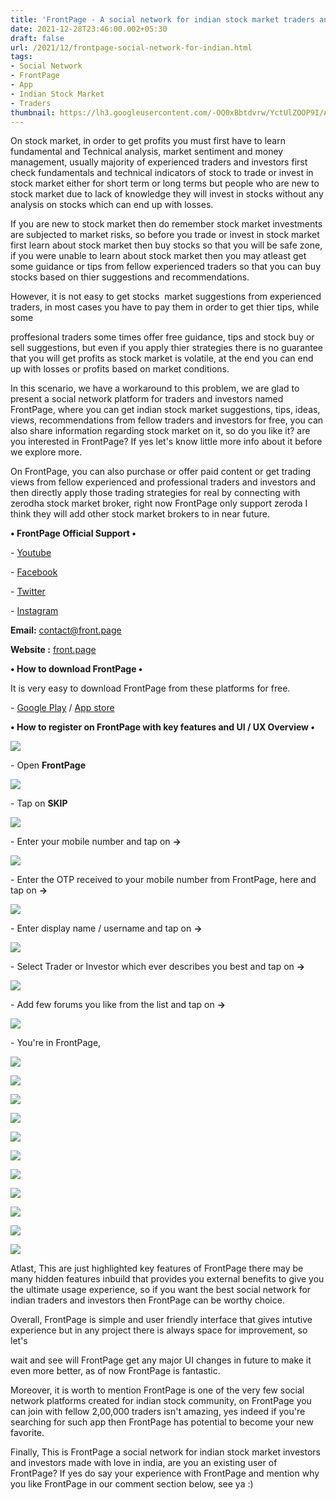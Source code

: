 ```yaml
---
title: 'FrontPage - A social network for indian stock market traders and investors.'
date: 2021-12-28T23:46:00.002+05:30
draft: false
url: /2021/12/frontpage-social-network-for-indian.html
tags: 
- Social Network
- FrontPage
- App
- Indian Stock Market
- Traders
thumbnail: https://lh3.googleusercontent.com/-OQ0xBbtdvrw/YctUlZOOP9I/AAAAAAAAIJM/0j87qXjrhBY7DdU3bQmV5IduwzDaXp7EACNcBGAsYHQ/s1600/1640715410200402-0.png
---
```


  

On stock market, in order to get profits you must first have to learn fundamental and Technical analysis, market sentiment and money management, usually majority of experienced traders and investors first check fundamentals and technical indicators of stock to trade or invest in stock market either for short term or long terms but people who are new to stock market due to lack of knowledge they will invest in stocks without any analysis on stocks which can end up with losses.

  

If you are new to stock market then do remember stock market investments are subjected to market risks, so before you trade or invest in stock market first learn about stock market then buy stocks so that you will be safe zone, if you were unable to learn about stock market then you may atleast get some guidance or tips from fellow experienced traders so that you can buy stocks based on thier suggestions and recommendations.

  

However, it is not easy to get stocks  market suggestions from experienced traders, in most cases you have to pay them in order to get thier tips, while some

proffesional traders some times offer free guidance, tips and stock buy or sell suggestions, but even if you apply thier strategies there is no guarantee that you will get profits as stock market is volatile, at the end you can end up with losses or profits based on market conditions.

  

In this scenario, we have a workaround to this problem, we are glad to present a social network platform for traders and investors named FrontPage, where you can get indian stock market suggestions, tips, ideas, views, recommendations from fellow traders and investors for free, you can also share information regarding stock market on it, so do you like it? are you interested in FrontPage? If yes let's know little more info about it before we explore more.

  

On FrontPage, you can also purchase or offer paid content or get trading views from fellow experienced and professional traders and investors and then directly apply those trading strategies for real by connecting with zerodha stock market broker, right now FrontPage only support zeroda I think they will add other stock market brokers to in near future.

  

**• FrontPage Official Support •**

\- [Youtube](https://www.youtube.com/channel/UC3N7aGR34EKsiQZT0Buv9Wg)

\- [Facebook](https://www.facebook.com/frontpageapp)

\- [Twitter](https://twitter.com/frontpage_app)

\- [Instagram](https://www.instagram.com/frontpage_app)

  

**Email:** [contact@front.page](mailto:contact@front.page)

**Website :** [front.page](http://front.page)

  

**• How to download FrontPage •**

It is very easy to download FrontPage from these platforms for free.

  

\- [Google Play](market://details?id=in.crowdware.one&referrer=utm_source%253Dweb_app%2526utm_medium%253Dmobile_web%2526utm_campaign%253Dhome_page%2526utm_term%253D%2526utm_content%253D%2526init_channel%253D%2526cat%253D%2526url%253D%2525s) / [App store](https://front.page.link/app)

  

**• How to register on FrontPage with key features and UI / UX Overview •**

 **![](https://lh3.googleusercontent.com/-ZT4JSCOkFUA/YctUk-D8WfI/AAAAAAAAIJI/dBO6PA-1MDAGzlT_dgE7ob7vmY2dPAGRQCNcBGAsYHQ/s1600/1640715407108796-1.png)** 

\- Open **FrontPage**

 **![](https://lh3.googleusercontent.com/-JCePFrlatj8/YctUj2U7nuI/AAAAAAAAIJE/ldErBV1F0cIq0FncDlnVjyDldQHxrYbTwCNcBGAsYHQ/s1600/1640715403904022-2.png)** 

\- Tap on **SKIP**

 **![](https://lh3.googleusercontent.com/-nSteiTho6yI/YctUjJ_h9dI/AAAAAAAAIJA/tt2kD_WOT_8ijFgepAlZgmAXMQ2xiD6IwCNcBGAsYHQ/s1600/1640715400463020-3.png)** 

\- Enter your mobile number and tap on **->**

 **![](https://lh3.googleusercontent.com/-hHU-tDJaHTU/YctUiWDH4sI/AAAAAAAAII8/znON0hRMd8wDjwqzElWe8dTuDsxRq2J-ACNcBGAsYHQ/s1600/1640715397538022-4.png)** 

\- Enter the OTP received to your mobile number from FrontPage, here and tap on **\->**

 **![](https://lh3.googleusercontent.com/-ZBMzCwQmpuk/YctUhRF29WI/AAAAAAAAII4/TsWI9TvcT7wPlVxpv7HRYDMGdcGw0_EiwCNcBGAsYHQ/s1600/1640715394672668-5.png)** 

\- Enter display name / username and tap on **\->**

 **![](https://lh3.googleusercontent.com/-MmZG3hRE8BE/YctUg7GgN7I/AAAAAAAAII0/hrPVHvEgNYER16f_nwjBerJKyNBWRgYLQCNcBGAsYHQ/s1600/1640715390920196-6.png)** 

\- Select Trader or Investor which ever describes you best and tap on **\->**

 **![](https://lh3.googleusercontent.com/-Hf0FZf_gmEY/YctUf5w5XJI/AAAAAAAAIIw/GNI3fWUYc5MaHn3j4Yx9dRIuVXb2itWMACNcBGAsYHQ/s1600/1640715387112769-7.png)** 

  

\- Add few forums you like from the list and tap on **\->**

 **![](https://lh3.googleusercontent.com/-0Sc2KwyTNbM/YctUe1x49sI/AAAAAAAAIIs/j_jU1j_JQwg3ZOD_SZwASJRAZcSlL0aOQCNcBGAsYHQ/s1600/1640715382928166-8.png)** 

\- You're in FrontPage, 

  

 ![](https://lh3.googleusercontent.com/-hOr7S52bOrw/YctUd3k5IbI/AAAAAAAAIIo/uPhq9OeVfQE6P4xtwnrlssQuElq1AfjpgCNcBGAsYHQ/s1600/1640715379141266-9.png) 

  

 ![](https://lh3.googleusercontent.com/-hyNd4qgdvJs/YctUc_ZQQEI/AAAAAAAAIIk/LdAj7AoGh0kxGAiILFt9Rmx5hyj4d_XsgCNcBGAsYHQ/s1600/1640715375644986-10.png) 

  

  

 ![](https://lh3.googleusercontent.com/-EFQOWqBzZW4/YctUb9r9xZI/AAAAAAAAIIg/WwrJLHke2IclGgWUsvqqnzE4hTmgJmhmACNcBGAsYHQ/s1600/1640715371465330-11.png) 

  

 ![](https://lh3.googleusercontent.com/-Uaf9Qw7ay5Q/YctUa-FNrMI/AAAAAAAAIIc/Od_RtoH73F0npycNDTPS93jINGnVb8JugCNcBGAsYHQ/s1600/1640715368058824-12.png) 

  

  

  

 ![](https://lh3.googleusercontent.com/-XhdtkeYoEgA/YctUaNjTlpI/AAAAAAAAIIY/vegHrUNtJ9I_D0COz80ytk0K_orosP19wCNcBGAsYHQ/s1600/1640715363891216-13.png) 

  

 ![](https://lh3.googleusercontent.com/-i2fsP1-ECwI/YctUZM_FBjI/AAAAAAAAIIU/8iiKTAXPAAsEsYiK1ThxNAgsHvvZ5GyeQCNcBGAsYHQ/s1600/1640715359939981-14.png) 

  

 ![](https://lh3.googleusercontent.com/-wNFh-SAPGqQ/YctUYBiuF-I/AAAAAAAAIIQ/hYsjQYAYNvwXUQngYMC8-P0uUyE18QGNQCNcBGAsYHQ/s1600/1640715355708205-15.png) 

  

 ![](https://lh3.googleusercontent.com/-XPzVbodrmaw/YctUW4uQ-6I/AAAAAAAAIIM/VOVs0-HFIIcZh3LP_9rCei4j7kzICSOZQCNcBGAsYHQ/s1600/1640715351215541-16.png) 

  

 ![](https://lh3.googleusercontent.com/-TWNFOxtLVDc/YctUV3R3f4I/AAAAAAAAIII/CV19tPdtTfwfH41-i-XeNyP7sygMTjUGgCNcBGAsYHQ/s1600/1640715347860126-17.png) 

  

 ![](https://lh3.googleusercontent.com/-rya46WOCuGk/YctUVAv4FFI/AAAAAAAAIIE/zGSNATnMt_EfPLHP0CGyE3u-aNeAE_HTwCNcBGAsYHQ/s1600/1640715343425697-18.png) 

  

 ![](https://lh3.googleusercontent.com/-3bl3cT6aRik/YctUT5ZknuI/AAAAAAAAIIA/Fw7X3HZuzwkyqwr0piD6dFZxwJVnMxMXQCNcBGAsYHQ/s1600/1640715338460065-19.png) 

  

  

Atlast, This are just highlighted key features of FrontPage there may be many hidden features inbuild that provides you external benefits to give you the ultimate usage experience, so if you want the best social network for indian traders and investors then FrontPage can be worthy choice.

  

Overall, FrontPage is simple and user friendly interface that gives intutive experience but in any project there is always space for improvement, so let's 

wait and see will FrontPage get any major UI changes in future to make it even more better, as of now FrontPage is fantastic.

  

Moreover, it is worth to mention FrontPage is one of the very few social network platforms created for indian stock community, on FrontPage you can join with fellow 2,00,000 traders isn't amazing, yes indeed if you're searching for such app then FrontPage has potential to become your new favorite.

  

Finally, This is FrontPage a social network for indian stock market investors and investors made with love in india, are you an existing user of FrontPage? If yes do say your experience with FrontPage and mention why you like FrontPage in our comment section below, see ya :)